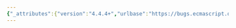 ```yaml
---
{"_attributes":{"version":"4.4.4+","urlbase":"https://bugs.ecmascript.org/","maintainer":"dherman@mozilla.com"},"bug":{"bug_id":2712,"creation_ts":"2014-04-22 08:26:00 -0700","short_desc":"Property attributes for all uses of @@iterator","delta_ts":"2015-07-10 08:35:03 -0700","product":"Draft for 6th Edition","component":"technical issue","version":"Rev 23: April 5, 2014 Draft","rep_platform":"All","op_sys":"All","bug_status":"RESOLVED","resolution":"INVALID","priority":"Normal","bug_severity":"enhancement","everconfirmed":true,"reporter":{"uid":"waldron.rick","name":"Rick Waldron"},"assigned_to":{"uid":"allen","name":"Allen Wirfs-Brock"},"cc":["andrebargull","erik.arvidsson","waldron.rick"],"long_desc":[{"commentid":7868,"comment_count":0,"who":{"uid":"waldron.rick","name":"Rick Waldron"},"bug_when":"2014-04-22 08:26:59 -0700","thetext":"There are no property attributes defined for any _uses_ of well known symbol @@iterator (not the Symbol.iterator property itself). \n\nHere's an example: \n\n  23.2.3.11 Set.prototype [@@iterator ] ( )\n\n  The initial value of the @@iterator property is the same function object as \n  the initial value of the values property.\n\n\n(http://people.mozilla.org/~jorendorff/es6-draft.html#sec-set.prototype-@@iterator)\n\nI expected to find a general definition here: http://people.mozilla.org/~jorendorff/es6-draft.html#sec-properties-of-the-set-prototype-object but there is not. \n\n\nThis is the same for: \n\nReflect.prototype[@@iterator] http://people.mozilla.org/~jorendorff/es6-draft.html#sec-reflect.loader.prototype-@@iterator\n\nGenerator.prototype[@@iterator]] http://people.mozilla.org/~jorendorff/es6-draft.html#sec-generator.prototype-@@iterator\n\nString.prototype[@@iterator] http://people.mozilla.org/~jorendorff/es6-draft.html#sec-string.prototype-@@iterator\n\nArray.prototype[@@iterator] http://people.mozilla.org/~jorendorff/es6-draft.html#sec-array.prototype-@@iterator\n\nMap.prototype[@@iterator] http://people.mozilla.org/~jorendorff/es6-draft.html#sec-map.prototype-@@iterator\n\nSet.prototype[@@iterator] http://people.mozilla.org/~jorendorff/es6-draft.html#sec-set.prototype-@@iterator\n\n\nPresumably they should include: \n\n  This property has the attributes { [[Writable]]: false, [[Enumerable]]: false, [[Configurable]]: true }."},{"commentid":7869,"comment_count":1,"who":{"uid":"arv","name":"Erik Arvidsson"},"bug_when":"2014-04-22 08:29:52 -0700","thetext":"Why writable false? It seems more consistent to use writable true (like all the other methods)."},{"commentid":7870,"comment_count":2,"who":{"uid":"waldron.rick","name":"Rick Waldron"},"bug_when":"2014-04-22 08:31:53 -0700","thetext":"> Why writable false?\n\nTo match the attributes used to define @@toStringTag properties."},{"commentid":7872,"comment_count":3,"who":{"uid":"andrebargull","name":"André Bargull"},"bug_when":"2014-04-22 09:00:16 -0700","thetext":"Shouldn't the clause 17 definition apply in that case?\n\n---\nEvery other data property described in clauses 18 through 26 has the attributes { [[Writable]]: true, [[Enumerable]]: false, [[Configurable]]: true } unless otherwise specified.\n---"},{"commentid":7873,"comment_count":4,"who":{"uid":"waldron.rick","name":"Rick Waldron"},"bug_when":"2014-04-22 09:03:25 -0700","thetext":"André, \n\nYes that's exactly what I was looking for, thank you."}]}}
---
```

